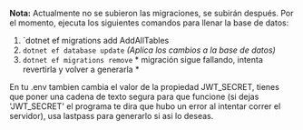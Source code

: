**Nota:** Actualmente no se subieron las migraciones, se subirán después. Por el momento, ejecuta los siguientes 
comandos para llenar la base de datos:

1. `dotnet ef migrations add AddAllTables
2. `dotnet ef database update` *(Aplica los cambios a la base de datos)*
3. `dotnet ef migrations remove` * migración sigue fallando, intenta revertirla y volver a generarla *


En tu .env tambien cambia el valor de la propiedad JWT_SECRET, tienes que poner una cadena de texto segura para que funcione (si dejas 'JWT_SECRET' el programa te dira que hubo un error al intentar correr el servidor), usa lastpass para generarlo si asi lo deseas.

